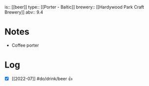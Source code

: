 is:: [[beer]]
type:: [[Porter - Baltic]]
brewery:: [[Hardywood Park Craft Brewery]]
abv:: 9.4

# Notes
- Coffee porter

# Log
- [x] [[2022-07]] #do/drink/beer 👍
